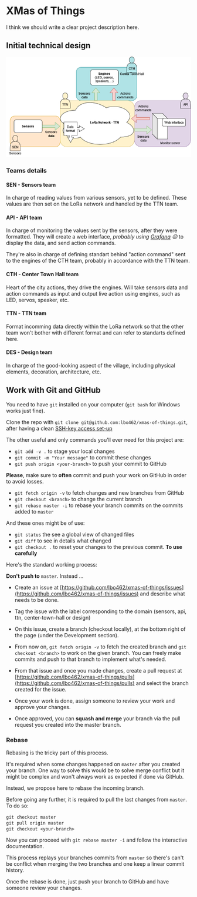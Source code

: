 # XMas of Things

I think we should write a clear project description here.

## Initial technical design

![initial-technical-design.png](misc/initial-techincal-design.png)

### Teams details

#### SEN - Sensors team

In charge of reading values from various sensors, yet to be defined.
These values are then set on the LoRa network and handled by the TTN team.

#### API - API team

In charge of monitoring the values sent by the sensors, after they were formatted.
They will create a web interface, _probably using [Grafana](https://grafana.com/) 😉_ to display the data, and send action commands.

They're also in charge of defining standart behind "action command" sent to the engines of the CTH team, probably in accordance with the TTN team.

#### CTH - Center Town Hall team

Heart of the city actions, they drive the engines.
Will take sensors data and action commands as input and output live action using engines, such as LED, servos, speaker, etc.

#### TTN - TTN team

Format incomming data directly within the LoRa network so that the other team won't bother with different format and can refer to standarts defined here.

#### DES - Design team

In charge of the good-looking aspect of the village, including physical elements, decoration, architecture, etc.

## Work with Git and GitHub

You need to have `git` installed on your computer (`git bash` for Windows works just fine).

Clone the repo with `git clone git@github.com:lbo462/xmas-of-things.git`, 
after having a clean [SSH-key access set-up](https://docs.github.com/en/authentication/connecting-to-github-with-ssh/generating-a-new-ssh-key-and-adding-it-to-the-ssh-agent)

The other useful and only commands you'll ever need for this project are:
- `git add -v .` to stage your local changes
- `git commit -m "Your message"` to commit these changes
- `git push origin <your-branch>` to push your commit to GitHub

__Please__, make sure to __often__ commit and push your work on GitHub in order to avoid losses.

- `git fetch origin -v` to fetch changes and new branches from GitHub
- `git checkout <branch>` to change the current branch
- `git rebase master -i` to rebase your branch commits on the commits added to `master`

And these ones might be of use:
- `git status` the see a global view of changed files
- `git diff` to see in details what changed
- `git checkout .` to reset your changes to the previous commit. __To use carefully__ 

Here's the standard working process:

__Don't push to__ `master`.
Instead ...

- Create an issue at [https://github.com/lbo462/xmas-of-things/issues](https://github.com/lbo462/xmas-of-things/issues) and describe what needs to be done.

- Tag the issue with the label corresponding to the domain (sensors, api, ttn, center-town-hall or design)

- On this issue, create a branch (checkout locally), at the bottom right of the page (under the Development section).

- From now on, `git fetch origin -v` to fetch the created branch and `git checkout <branch>` to work on the given branch.
You can freely make commits and push to that branch to implement what's needed.

- From that issue and once you made changes, create a pull request at 
[https://github.com/lbo462/xmas-of-things/pulls](https://github.com/lbo462/xmas-of-things/pulls)
and select the branch created for the issue.

- Once your work is done, assign someone to review your work and approve your changes.

- Once approved, you can __squash and merge__ your branch via the pull request you created into the master branch.

### Rebase

Rebasing is the tricky part of this process.

It's required when some changes happened on `master` after you created your branch.
One way to solve this would be to solve merge conflict but it might be complex and
won't always work as expected if done via GitHub.

Instead, we propose here to rebase the incoming branch.

Before going any further, it is required to pull the last changes from `master`.
To do so:

```shell
git checkout master
git pull origin master
git checkout <your-branch>
```

Now you can proceed with `git rebase master -i` and follow the interactive documentation.

This process replays your branches commits from `master` so there's can't be conflict 
when merging the two branches and one keep a linear commit history.

Once the rebase is done, just push your branch to GitHub and have someone review your
changes.
